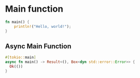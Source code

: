 # Main function

```rust
fn main() {
    println!("Hello, world!");
}
```

## Async Main Function

```rust
#[tokio::main]
async fn main() -> Result<(), Box<dyn std::error::Error>> {
  Ok(())
}
```

